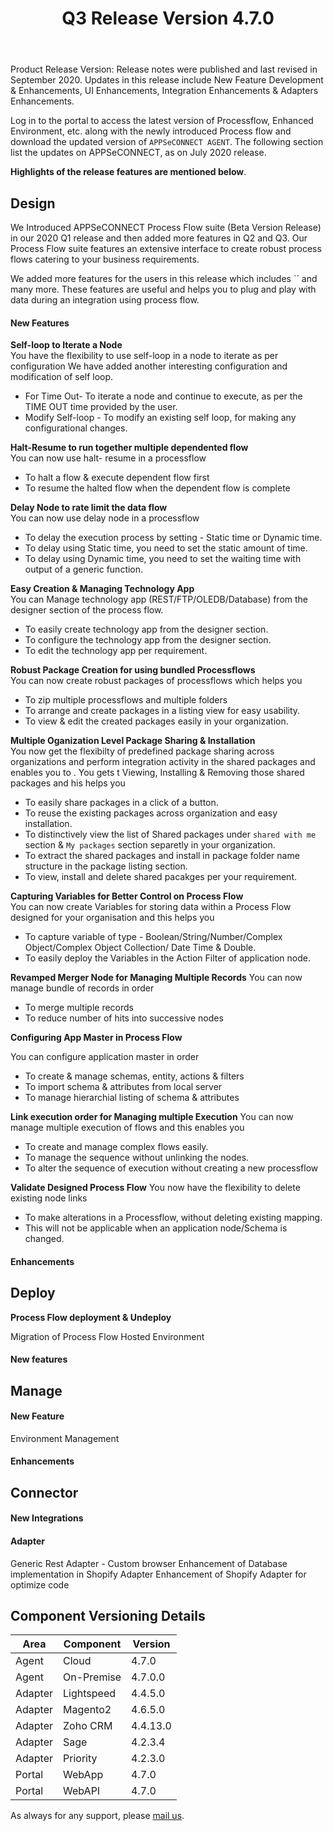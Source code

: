 ﻿---
title: "Q3 Release Version 4.7.0"
toc: true
tag: developers
category: "release-notes"
menus: 
    2020Release:
        title: "Q2 V 4.7.0"
        weight: 3
        icon: fa fa-wpexplorer
        identifier: Q3Release
---
Product Release Version: 
Release notes were published and last revised in September 2020. 
Updates in this release include New Feature Development & Enhancements, UI Enhancements, 
Integration Enhancements & Adapters Enhancements.
     
Log in to the portal to access the latest version of Processflow, Enhanced Environment, etc. 
along with the newly introduced Process flow and download the updated version of 
`APPSeCONNECT AGENT`. The following section list the updates on APPSeCONNECT, as on July 2020 release.  

**Highlights of the release features are mentioned below**.

## Design

We Introduced APPSeCONNECT Process Flow suite (Beta Version Release) in our 2020 Q1 release and then
added more features in Q2 and Q3. Our Process Flow suite features an extensive interface to create 
robust process flows catering to your business requirements.   

We added more features for the users in  this release which includes `` and many more. These features are useful and helps 
you to plug and play with data during an integration using process flow.     

#### New Features 
**Self-loop to Iterate a Node**  
You have the flexibility to use self-loop in a node to iterate as per configuration 
We have added another interesting configuration  and modification of self loop.

* For Time Out-  To iterate a node and continue to execute, as per the TIME OUT time provided by the user.   
* Modify Self-loop - To modify an existing self loop, for making any configurational changes.  


**Halt-Resume to run together multiple dependented flow**   
You can now use halt- resume in a processflow  
* To halt a flow & execute dependent flow first
* To resume the halted flow when the dependent flow is complete

**Delay Node to rate limit the data flow**  
You can now use delay node in a processflow 

* To delay the execution process by setting - Static time or Dynamic time.
* To delay using Static time, you need to set the static amount of time.
* To delay using Dynamic time, you need to set the waiting time with output of a generic function.

**Easy Creation & Managing Technology App**   
You can Manage technology app (REST/FTP/OLEDB/Database) from the designer section of 
the process flow.    
* To easily create technology app from the designer section.
* To configure the technology app from the designer section.
* To edit the technology app per requirement.

**Robust Package Creation for using bundled Processflows**   
You can now create robust packages of processflows which helps you 
* To zip multiple processflows and multiple folders
* To arrange and create packages in a listing view for easy usability.
* To view & edit the created packages easily in your organization.

**Multiple Oganization Level Package Sharing & Installation**    
You now get the flexibilty of predefined package sharing across organizations and perform
integration activity in the shared packages and enables you to . You gets t Viewing, Installing & Removing those
shared packages and his helps you  

* To easily share packages in a click of a button.
* To reuse the existing packages across organization and easy installation.
* To distinctively view the list of Shared packages under `shared with me` section &  `My packages` section separetly in your organization.
* To extract the shared packages and install in package folder name structure in the package listing section.
* To view, install and delete shared pacakges per your requirement.

**Capturing Variables for Better Control on Process Flow**   
You can now create Variables for storing data within a Process Flow 
designed for your organisation and this helps you 

* To capture variable of type - Boolean/String/Number/Complex Object/Complex Object Collection/
Date Time & Double.
* To easily deploy the Variables in the Action Filter of application node.

**Revamped Merger Node for Managing Multiple Records**
You can now manage bundle of records in order 
* To merge multiple records  
* To reduce number of hits into successive nodes

**Configuring App Master in Process Flow**

You can configure application master in order 
* To create & manage schemas, entity, actions & filters 
* To import schema & attributes from local server
* To manage hierarchial listing of schema & attributes

**Link execution order for Managing multiple Execution**
You can now manage multiple execution of  flows and this enables you
* To create and manage complex flows easily.
* To manage the sequence without unlinking the nodes.
* To alter the sequence of execution without creating a new processflow 

**Validate Designed Process Flow**
You now have the flexibility to delete existing node links 
* To make alterations in a Processflow, without deleting existing mapping. 
* This will not be applicable when an application node/Schema is changed.


#### Enhancements


## Deploy
**Process Flow deployment & Undeploy**

Migration of Process Flow
Hosted Environment

#### New features



## Manage 

#### New Feature
Environment Management

#### Enhancements 

## Connector

#### New Integrations

 

#### Adapter  

  
Generic Rest Adapter - Custom browser
Enhancement of Database implementation in Shopify Adapter
Enhancement of Shopify Adapter for optimize code
 
## Component Versioning Details

|Area|Component|Version|
|---|---|----|
|Agent|Cloud|4.7.0|
|Agent|On-Premise|4.7.0.0|
|Adapter|Lightspeed|4.4.5.0|
|Adapter|Magento2|4.6.5.0|
|Adapter|Zoho CRM|4.4.13.0|
|Adapter|Sage|4.2.3.4|
|Adapter|Priority|4.2.3.0|
|Portal|WebApp|4.7.0|
|Portal|WebAPI|4.7.0|

As always for any support, please [mail us](support@appseconnect.com).



